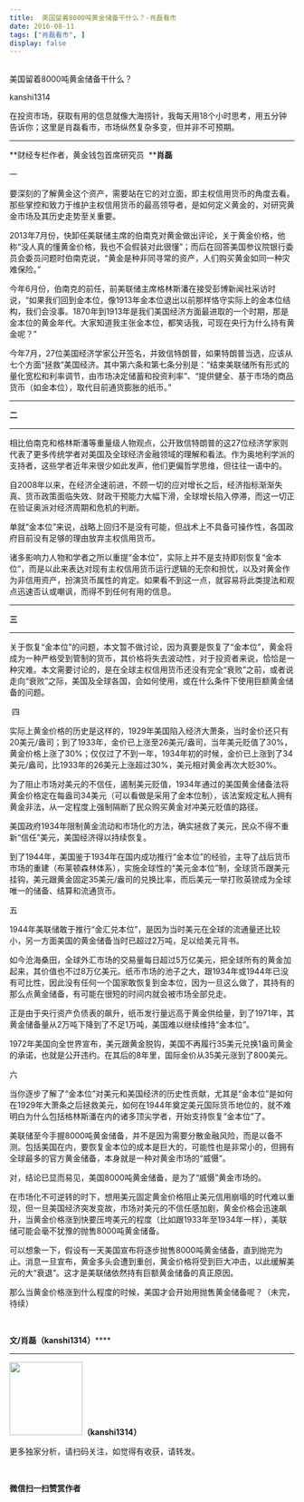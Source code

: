 ```yaml
---
title:  美国留着8000吨黄金储备干什么？-肖磊看市
date: 2016-08-11
tags: ["肖磊看市", ]
display: false
---
```



## 



美国留着8000吨黄金储备干什么？




kanshi1314




在投资市场，获取有用的信息就像大海捞针，我每天用18个小时思考，用五分钟告诉你；这里是肖磊看市，市场纵然复杂多变，但并非不可预期。


****

**财经专栏作者，黄金钱包首席研究员&nbsp; ****肖磊**



一



要深刻的了解黄金这个资产，需要站在它的对立面，即主权信用货币的角度去看。那些掌控和致力于维护主权信用货币的最高领导者，是如何定义黄金的，对研究黄金市场及其历史走势至关重要。



2013年7月份，快卸任美联储主席的伯南克对黄金做出评论，关于黄金价格，他称“没人真的懂黄金价格，我也不会假装对此很懂”；而后在回答美国参议院银行委员会委员问题时伯南克说，“黄金是种非同寻常的资产，人们购买黄金如同一种灾难保险。”



今年6月份，伯南克的前任，前美联储主席格林斯潘在接受彭博新闻社采访时说，“如果我们回到金本位，像1913年金本位退出以前那样恪守实际上的金本位结构，我们会没事。1870年到1913年是我们美国经济方面最进取的一个时期，那是金本位的黄金年代。大家知道我主张金本位，都笑话我，可现在央行为什么持有黄金呢？”



今年7月，27位美国经济学家公开签名，并致信特朗普，如果特朗普当选，应该从七个方面“拯救”美国经济。其中第六条和第七条分别是：“结束美联储所有形式的量化宽松和利率调节，由市场决定储蓄和投资利率”、“提供健全、基于市场的商品货币（如金本位），取代目前通货膨胀的纸币。”







****

**二**

****

相比伯南克和格林斯潘等重量级人物观点，公开致信特朗普的这27位经济学家则代表了更多传统学者对美国及全球经济金融领域的理解和看法。作为奥地利学派的支持者，这些学者近年来很少如此发声，他们更偏哲学思维，但往往一语中的。



自2008年以来，在经济全速前进，不顾一切的应对增长之后，经济指标渐渐失真、货币政策面临失效、财政干预能力大幅下滑，全球增长陷入停滞，而这一切正在验证奥派对经济周期和危机的判断。



单就“金本位”来说，战略上回归不是没有可能，但战术上不具备可操作性，各国政府目前没有足够的理由放弃主权信用货币。



诸多影响力人物和学者之所以重提“金本位”，实际上并不是支持即刻恢复“金本位”，而是以此来表达对现有主权信用货币运行逻辑的无奈和担忧，以及对黄金作为非信用资产，扮演货币属性的肯定。如果看不到这一点，就容易将此类提法和观点迅速否认或嘲讽，而得不到任何有用的信息。







****

**三**

****

关于恢复“金本位”的问题，本文暂不做讨论，因为真要是恢复了“金本位”，黄金将成为一种严格受到管制的货币，其价格将失去波动性，对于投资者来说，恰恰是一种灾难。本文需要讨论的，是在全球主权信用货币还没有完全“衰败”之前，或者说走向“衰败”之际，美国及全球各国，会如何使用，或在什么条件下使用巨额黄金储备的问题。









&nbsp;四



实际上黄金价格的历史是这样的，1929年美国陷入经济大萧条，当时金价还只有20美元/盎司；到了1933年，金价已上涨至26美元/盎司，当年美元贬值了30%，黄金价格上涨了30%；仅仅过了不到一年，1934年初的时候，金价已上涨到了34美元/盎司，比1933年的26美元上涨超过30%，美元相对黄金再次大贬30%。



为了阻止市场对美元的不信任，遏制美元贬值，1934年通过的美国黄金储备法将黄金价格定在每盎司34美元（可以看做是采用了金本位制），该法案规定私人拥有黄金非法，从一定程度上强制隔断了民众购买黄金对冲美元贬值的路径。



美国政府1934年限制黄金流动和市场化的方法，确实拯救了美元，民众不得不重新“信任”美元，美国经济得以持续恢复。



到了1944年，美国鉴于1934年在国内成功推行“金本位”的经验，主导了战后货币市场的重建（布莱顿森林体系），实施全球性的“美元金本位”制，全球货币跟美元挂钩，美元跟黄金固定35美元/盎司的兑换比率，而后美元一举打败英镑成为全球唯一的储备、结算和流通货币。









五



1944年美联储敢于推行“金汇兑本位”，是因为当时美元在全球的流通量还比较小，另一方面美国的黄金储备当时已超过2万吨，足以给美元背书。



如今沧海桑田，全球外汇市场的交易量每日超过5万亿美元，把全球所有的黄金加起来，其价值也不过8万亿美元。纸币市场的池子之大，跟1934年或1944年已没有可比性，因此没有任何一个国家敢恢复到金本位，因为一旦这么做了，其持有的那么点黄金储备，有可能在很短的时间内就会被市场全部兑走。



正是由于央行资产负债表的飙升，纸币发行量远高于黄金供给量，到了1971年，其黄金储备量从2万吨下降到了不足1万吨，美国难以继续维持“金本位”。



1972年美国向全世界宣布，美元跟黄金脱钩，美国不再履行35美元兑换1盎司黄金的承诺，也就是公开违约。在其后的8年里，国际金价从35美元涨到了800美元。









六



当你逐步了解了“金本位”对美元和美国经济的历史性贡献，尤其是“金本位”是如何在1929年大萧条之后拯救美元，如何在1944年奠定美元国际货币地位的，就不难明白为什么包括格林斯潘在内的诸多顶尖学者，开始支持恢复“金本位”了。



美联储至今手握8000吨黄金储备，并不是因为需要分散金融风险，而是以备不测。包括美国在内，要恢复金本位的成本是巨大的，可能性也是非常小的，但拥有全球最多的官方黄金储备，本身就是一种对黄金市场的“威慑”。



对，结论已显而易见，美国8000吨黄金储备，是为了“威慑”黄金市场的。



在市场化不可逆转的时下，想用美元固定黄金价格阻止美元信用崩塌的时代难以重现，但一旦美国经济突发变故，市场对美元的不信任感加剧，黄金价格会迅速飙升，当黄金价格涨到快要压垮美元的程度（比如跟1933年至1934年一样），美联储可能会毫不犹豫的抛售8000吨黄金储备。



可以想象一下，假设有一天美国宣布将逐步抛售8000吨黄金储备，直到抛完为止。消息一旦宣布，黄金多头会遭到重创，黄金价格将受到巨大冲击，以此缓解美元的大“衰退”。这才是美联储依然持有巨额黄金储备的真正原因。



那么当黄金价格涨到什么程度的时候，美国才会开始用抛售黄金储备呢？（未完，待续）

&nbsp;



**文/肖磊（kanshi1314）******

********

<img data-s="300,640" data-type="png" data-ratio="1" data-w="129" src="http://mmbiz.qpic.cn/mmbiz/rIYcHn0KrPQ4nqiakSpAnZPNSBYdTtpdCELmtbN8iasCKX0AXDKwVJIq1gWcaGVbdt83BgU9ibs9W4vKo34H3ZOBw/0?" style="height: 129px !important; box-sizing: border-box !important; word-wrap: break-word !important; width: 129px !important; visibility: visible !important;"/>**（kanshi1314）**

 更多独家分析，请扫码关注，如觉得有收获，请转发。





&nbsp;




**微信扫一扫赞赏作者**